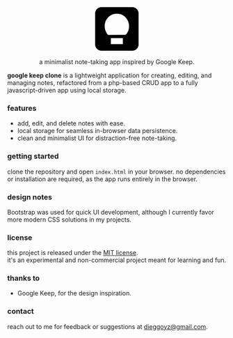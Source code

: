 <div align="center">
  <img src="/assets/media/icon.png" alt="keep icon" height="100" />
  <p>
    a minimalist note-taking app inspired by Google Keep.
  </p>
</div>

**google keep clone** is a lightweight application for creating, editing, and managing notes, refactored from a php-based CRUD app to a fully javascript-driven app using local storage.

### features

- add, edit, and delete notes with ease.
- local storage for seamless in-browser data persistence.
- clean and minimalist UI for distraction-free note-taking.

### getting started

clone the repository and open `index.html` in your browser. no dependencies or installation are required, as the app runs entirely in the browser.

### design notes

Bootstrap was used for quick UI development, although I currently favor more modern CSS solutions in my projects.

### license

this project is released under the [MIT license](LICENSE).  
it's an experimental and non-commercial project meant for learning and fun.

### thanks to

- Google Keep, for the design inspiration.

### contact

reach out to me for feedback or suggestions at [dieggoyz@gmail.com](mailto:dieggoyz@gmail.com).
